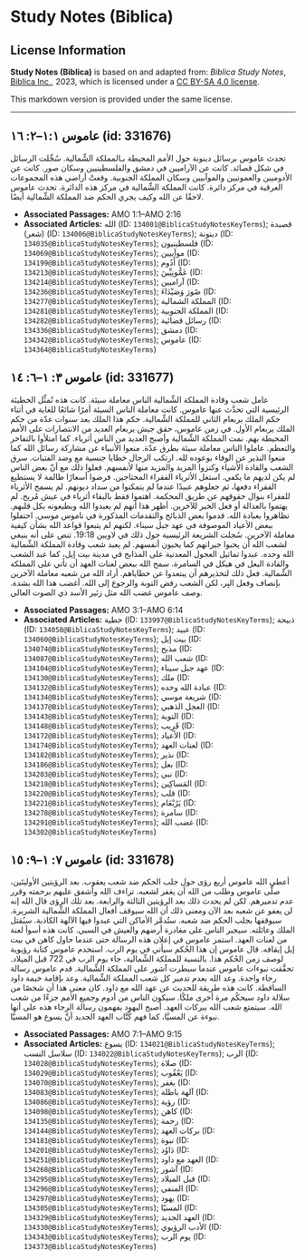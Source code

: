 # Study Notes (Biblica)

## License Information

**Study Notes (Biblica)** is based on and adapted from: _Biblica Study Notes_, [Biblica Inc.](https://www.biblica.com/), 2023, which is licensed under a [CC BY-SA 4.0 license](https://creativecommons.org/licenses/by-sa/4.0/legalcode.en).

This markdown version is provided under the same license.



--------------------------------

## عاموس ١:١–٢: ١٦ (id: 331676)

تحدث عاموس برسائل دينونة حول الأمم المحيطة بـالمملكة الشِّمالية. سُجِّلت الرسائل في شكل قصائد. كانت عن الآراميين في دمشق والفلسطينيين وسكان صور. كانت عن الأدوميين والعمونيين والموآبيين وسكان المملكة الجنوبية. وقعتْ أراضي هذه المجموعات العرقية في مركز دائرة. كانت المملكة الشِّمالية في مركز هذه الدائرة. تحدث عاموس لاحقًا عن الله وكيف يجري الحكم ضد المملكة الشِّمالية أيضًا.

* **Associated Passages:** AMO 1:1–AMO 2:16
* **Associated Articles:** الله (ID: `134001@BiblicaStudyNotesKeyTerms`); قصيدة (شعر) (ID: `134006@BiblicaStudyNotesKeyTerms`); دينونة (ID: `134035@BiblicaStudyNotesKeyTerms`); فلسطينيون (ID: `134069@BiblicaStudyNotesKeyTerms`); موآبيين (ID: `134199@BiblicaStudyNotesKeyTerms`); أَدُوم (ID: `134213@BiblicaStudyNotesKeyTerms`); عَمُّونِيِّينَ  (ID: `134214@BiblicaStudyNotesKeyTerms`); آراميين (ID: `134236@BiblicaStudyNotesKeyTerms`); صُورَ وَصَيْدَاءَ  (ID: `134277@BiblicaStudyNotesKeyTerms`); المملكة الشمالية (ID: `134281@BiblicaStudyNotesKeyTerms`); المملكة الجنوبية (ID: `134282@BiblicaStudyNotesKeyTerms`); رسائل قضائية (ID: `134336@BiblicaStudyNotesKeyTerms`); دمشق (ID: `134342@BiblicaStudyNotesKeyTerms`); عاموس (ID: `134364@BiblicaStudyNotesKeyTerms`)

## عاموس ٣: ١–٦: ١٤ (id: 331677)

عامل شعب وقادة المملكة الشِّمالية الناس معاملة سيئة. كانت هذه تُمثِّل الخطيئة الرئيسية التي تحدَّث عنها عاموس. كانت معاملة الناس السيئة أمرًا شائعًا للغاية في أثناء حكم الملك يربعام الثاني للمملكة الشِّمالية. حكم هذا الملك بعد سنوات عدّة من حكم الملك يربعام الأول. في زمن عاموس، حقق جيش يربعام العديد من الانتصارات على الأمم المحيطة بهم. نمت المملكة الشِّمالية وأصبح العديد من الناس أثرياء. كما امتلأوا بالتفاخر والتعظم. عاملوا الناس معاملة سيئة بطرق عدّة. منعوا الأنبياء عن مشاركة رسائل الله كما منعوا النذير عن الوفاء بوعوده لله. ارتكب الرجال خطايا جنسية مع وضد الفتيات. سرق الشعب والقادة الأشياء وكنزوا المزيد والمزيد منها لأنفسهم. فعلوا ذلك مع أنّ بعض الناس لم يكن لديهم ما يكفي. استغل الأثرياء الفقراء المحتاجين. فرضوا أسعارًا ظالمة لا يستطيع الفقراء دفعها، ثم جعلوهم عبيدًا عندما لم يتمكنوا من سداد ديونهم. لم يسمح الأثرياء للفقراء بنوال حقوقهم عن طريق المحكمة. اهتموا فقط بالبقاء أثرياء في عيش مُريح. لم يهتموا بالعدالة أو فعل الخير للآخرين. أظهر هذا أنهم لم يعبدوا الله ويطيعونه بكل قلبهم. تظاهروا بعبادة الله. قدموا بعض الذبائح والتقدمات المذكورة في ناموس موسى. احتفلوا ببعض الأعياد الموصوفة في عهد جبل سيناء. لكنهم لم يتبعوا قواعد الله بشأن كيفية معاملة الآخرين. سُجلت الشريعة الرئيسية حول ذلك في لاويين 19:18\. تنص على أنه ينبغي لشعب الله أن يحبوا جيرانهم كما يحبون أنفسهم. لم يعبد شعب وقادة المملكة الشِّمالية الله وحده. عبدوا تماثيل العجول المعدنية على المذابح في مدينة بيت إيل، كما عبد الشعب والقادة البعل في هيكل في السامرة. سمح الله ببعض لعنات العهد أن تأتي على المملكة الشِّمالية. فعل ذلك لتحذيرهم أن يبتعدوا عن خطاياهم. أراد الله من شعبه معاملة الآخرين بإنصاف وفعل البِر، لكن الشعب رفض التوبة والرجوع إلى الله. أغضب هذا الله بشدة. وصف عاموس غضب الله مثل زئير الأسد ذي الصوت العالي.

* **Associated Passages:** AMO 3:1–AMO 6:14
* **Associated Articles:** خطية (ID: `133997@BiblicaStudyNotesKeyTerms`); ذبيحة (ID: `134058@BiblicaStudyNotesKeyTerms`); عبيد (ID: `134060@BiblicaStudyNotesKeyTerms`); بيت إيل (ID: `134074@BiblicaStudyNotesKeyTerms`); مذبح (ID: `134087@BiblicaStudyNotesKeyTerms`); شعب الله (ID: `134104@BiblicaStudyNotesKeyTerms`); عهد جبل سيناء (ID: `134130@BiblicaStudyNotesKeyTerms`); ملك (ID: `134132@BiblicaStudyNotesKeyTerms`); عبادة الله وحده (ID: `134134@BiblicaStudyNotesKeyTerms`); شريعة موسي (ID: `134137@BiblicaStudyNotesKeyTerms`); العجل الذهبي (ID: `134143@BiblicaStudyNotesKeyTerms`); التوبة (ID: `134148@BiblicaStudyNotesKeyTerms`); قَرِيب (ID: `134172@BiblicaStudyNotesKeyTerms`); الأعياد (ID: `134174@BiblicaStudyNotesKeyTerms`); لعنات العهد (ID: `134182@BiblicaStudyNotesKeyTerms`); نذير (ID: `134186@BiblicaStudyNotesKeyTerms`); بعل (ID: `134203@BiblicaStudyNotesKeyTerms`); نبي (ID: `134218@BiblicaStudyNotesKeyTerms`); المَساكِين (ID: `134220@BiblicaStudyNotesKeyTerms`); قلب (ID: `134221@BiblicaStudyNotesKeyTerms`); يَرُبْعَام (ID: `134278@BiblicaStudyNotesKeyTerms`); سامرة (ID: `134291@BiblicaStudyNotesKeyTerms`); غضب الله (ID: `134302@BiblicaStudyNotesKeyTerms`)

## عاموس ٧: ١–٩: ١٥ (id: 331678)

أعطى الله عاموس أربع رؤى حول جلب الحكم ضد شعب يعقوب. بعد الرؤيتين الأوليتَين، صلَّى عاموس وطلب من الله أن يغفر لشعبه. تراءف الله وأشفق عليهم برحمته وقرر عدم تدميرهم. لكن لم يحدث ذلك بعد الرؤيتين الثالثة والرابعة. بعد تلك الرؤى قال الله إنه لن يعفو عن شعبه بعد الآن ومعنى ذلك أن الله سيوقف أفعال المملكة الشِّمالية الشريرة. سيوقفها بجلب الحكم ضد شعبه. ستُدمَّر الأماكن التي عبدوا فيها الآلهة الكاذبة. سيُقتل الملك وعائلته. سيجبر الناس على مغادرة أرضهم والعيش في السبي. كانت هذه أسوأ لعنة من لعنات العهد. استمر عاموس في إعلان هذه الرسالة حتى عندما حاول كاهن في بيت إيل إيقافه. قال عاموس إن هذا الحُكم سيأتي في يوم الرب. استخدم عاموس كتابة رؤيوية لوصف زمن الحُكم هذا. بالنسبة للمملكة الشِّمالية، جاء يوم الرب في 722 قبل الميلاد. تحقَّقت نبوءات عاموس عندما سيطرت آشور على المملكة الشِّمالية. قدم عاموس رسالة رجاء واحدة. وعد الله بعدم تدمير كل شعب المملكة الشِّمالية. وعد بإقامة خيمة داود الساقطة. كانت هذه طريقة للحديث عن عهد الله مع داود. كان معنى هذا أن شخصًا من سلالة داود سيحكُم مرة أخرى ملكًا. سيكون الناس من أدوم وجميع الأمم جزءًا من شعب الله. سيتمتع شعب الله ببركات العهد. أصبح اليهود يفهمون رسالة الرجاء هذه على أنها نبوءة عن المسيَّا، كما فهم كُتَّاب العهد الجديد أنَّ يسوع هو المسيَّا.

* **Associated Passages:** AMO 7:1–AMO 9:15
* **Associated Articles:** يسوع (ID: `134021@BiblicaStudyNotesKeyTerms`); سلاسل النسب (ID: `134022@BiblicaStudyNotesKeyTerms`); الرب (ID: `134028@BiblicaStudyNotesKeyTerms`); صلاة (ID: `134029@BiblicaStudyNotesKeyTerms`); يَعْقُوب (ID: `134070@BiblicaStudyNotesKeyTerms`); يغفر (ID: `134083@BiblicaStudyNotesKeyTerms`); آلهة باطلة (ID: `134086@BiblicaStudyNotesKeyTerms`); رؤية (ID: `134098@BiblicaStudyNotesKeyTerms`); كاهن (ID: `134135@BiblicaStudyNotesKeyTerms`); رحمة (ID: `134144@BiblicaStudyNotesKeyTerms`); بركات العهد (ID: `134181@BiblicaStudyNotesKeyTerms`); نبوة (ID: `134201@BiblicaStudyNotesKeyTerms`); دَاوُد (ID: `134251@BiblicaStudyNotesKeyTerms`); العهد مع داود (ID: `134268@BiblicaStudyNotesKeyTerms`); آشور (ID: `134295@BiblicaStudyNotesKeyTerms`); قبل الميلاد (ID: `134296@BiblicaStudyNotesKeyTerms`); المنفى (ID: `134297@BiblicaStudyNotesKeyTerms`); يهود (ID: `134305@BiblicaStudyNotesKeyTerms`); المسيّا (ID: `134329@BiblicaStudyNotesKeyTerms`); العهد الجديد (ID: `134330@BiblicaStudyNotesKeyTerms`); الأدب الرؤيوي (ID: `134343@BiblicaStudyNotesKeyTerms`); يوم الرب (ID: `134373@BiblicaStudyNotesKeyTerms`)


